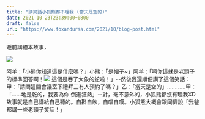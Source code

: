 ```yaml
---
title: "講笑話小狐熊都不理我 (當天是空的)"
date: 2021-10-23T23:39:00+0800
draft: false
url: "https://www.foxandursa.com/2021/10/blog-post.html"
---
```


睡前講繪本故事，



![]($https://blogger.googleusercontent.com/img/b/R29vZ2xl/AVvXsEhQmHRl1oYNTBfU3ilbieBRUhQWTflPtEgJeI0z3lIqjTzyGCUcurV-ahd7cxOhlkeGNeTbz7Zl47B3AzToRayFNSPhUo_K6EsjTx_tNOZZz7Pkx9o72-iWGVTdE_JKBpwKXX6t7N_LDdY/)



阿羊：「小熊你知道這是什麼嗎？」小熊：「是帽子~」阿羊：「啊你這就是老頭子的標準回答啊！![]($https://static.xx.fbcdn.net/images/emoji.php/v9/t52/1/16/1f923.png)  這個是吞了大象的蛇啦！」--然後我還順便講了這個笑話：甲：「請問這間會議室下禮拜三有人預約了嗎？」乙：「當天是空的」............甲：「......地是乾的，我要為你 倒進狂熱」--對，毫不意外的，小狐熊都沒有理我XD故事就是自己講給自己聽的。自斟自飲，自唱自嘆。小狐熊大概會跟同儕說「我爸都講一些老頭子笑話！」
